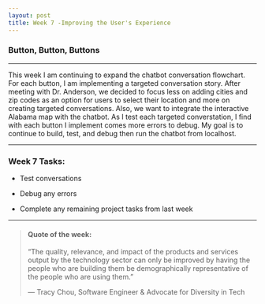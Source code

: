 ```yaml
---
layout: post
title: Week 7 -Improving the User's Experience
---
```


### Button, Button, Buttons

----

This week I am continuing to expand the chatbot conversation flowchart. For each button, I am implementing a targeted conversation story. After meeting with Dr. Anderson, we decided to focus less on adding cities and zip codes as an option for users to select their location and more on creating targeted conversations. Also, we want to integrate the interactive Alabama map with the chatbot. As I test each targeted converstation, I find with each button I implement comes more errors to debug. My goal is to continue to build, test, and debug then run the chatbot from localhost.  

----

### Week 7 Tasks:

- Test conversations

- Debug any errors

- Complete any remaining project tasks from last week

----

> #### Quote of the week:
> “The quality, relevance, and impact of the products and services output by the technology sector can only be improved by having the people who are building them be demographically representative of the people who are using them.”
>
> — Tracy Chou, Software Engineer & Advocate for Diversity in Tech

